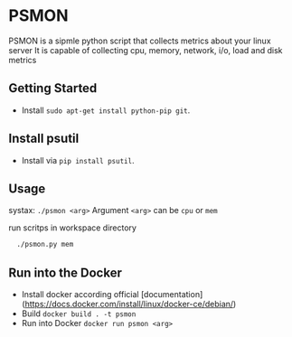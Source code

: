 # PSMON

PSMON is a sipmle python script that collects metrics about your linux server
It is capable of collecting cpu, memory, network, i/o, load and disk metrics

## Getting Started

  * Install `sudo apt-get install python-pip git`.

## Install psutil

  * Install via `pip install psutil`.

## Usage

  systax: `./psmon <arg>`
  Argument `<arg>` can be `cpu` or `mem`

  run scritps in workspace directory
  ```sh
    ./psmon.py mem
  ```

## Run into the Docker
  * Install docker according official [documentation] (https://docs.docker.com/install/linux/docker-ce/debian/)
  * Build `docker build . -t psmon`
  * Run into Docker `docker run psmon <arg>`

